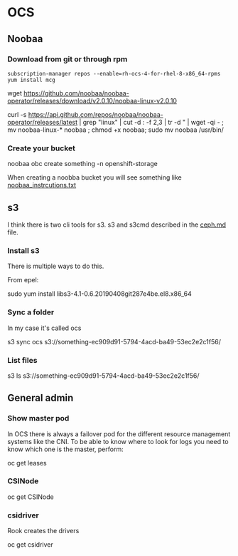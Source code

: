 # OCS

## Noobaa

### Download from git or through rpm

``` shell
subscription-manager repos --enable=rh-ocs-4-for-rhel-8-x86_64-rpms
yum install mcg
```

wget https://github.com/noobaa/noobaa-operator/releases/download/v2.0.10/noobaa-linux-v2.0.10

curl -s https://api.github.com/repos/noobaa/noobaa-operator/releases/latest | grep "linux" | cut -d : -f 2,3 | tr -d \" | wget -qi - ; mv noobaa-linux-* noobaa ; chmod +x noobaa; sudo mv noobaa /usr/bin/

### Create your bucket

noobaa obc create something -n openshift-storage

When creating a noobba bucket you will see something like [noobaa_instrcutions.txt](noobaa_instrcutions.txt)

## s3

I think there is two cli tools for s3.
s3 and s3cmd described in the [ceph.md](ceph.md) file.

### Install s3

There is multiple ways to do this.

From epel:

sudo yum install libs3-4.1-0.6.20190408git287e4be.el8.x86_64

### Sync a folder

In my case it's called ocs

s3 sync ocs s3://something-ec909d91-5794-4acd-ba49-53ec2e2c1f56/

### List files

s3 ls s3://something-ec909d91-5794-4acd-ba49-53ec2e2c1f56/

## General admin

### Show master pod

In OCS there is always a failover pod for the different resource management systems like the CNI.
To be able to know where to look for logs you need to know which one is the master, perform:

oc get leases

### CSINode

oc get CSINode

### csidriver

Rook creates the drivers

oc get csidriver
